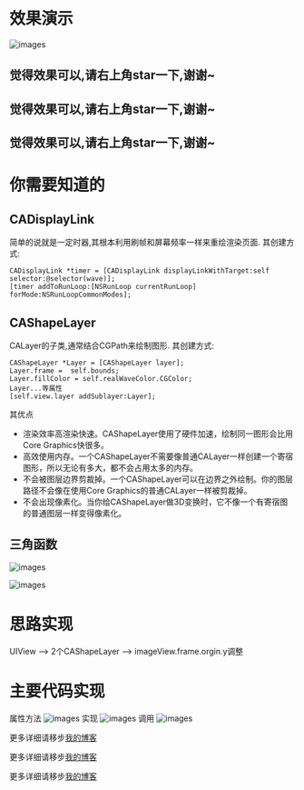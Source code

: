 
# 效果演示

![images](https://raw.githubusercontent.com/Josin22/JSWave/master/Images/jswave.gif)


## 觉得效果可以,请右上角star一下,谢谢~
## 觉得效果可以,请右上角star一下,谢谢~
## 觉得效果可以,请右上角star一下,谢谢~

# 你需要知道的

## CADisplayLink
简单的说就是一定时器,其根本利用刷帧和屏幕频率一样来重绘渲染页面.
其创建方式:
    
    CADisplayLink *timer = [CADisplayLink displayLinkWithTarget:self selector:@selector(wave)];
    [timer addToRunLoop:[NSRunLoop currentRunLoop] forMode:NSRunLoopCommonModes];
    
## CAShapeLayer
CALayer的子类,通常结合CGPath来绘制图形.
其创建方式:
	
	CAShapeLayer *Layer = [CAShapeLayer layer];
	Layer.frame =  self.bounds;
    Layer.fillColor = self.realWaveColor.CGColor;
    Layer...等属性
    [self.view.layer addSublayer:Layer];

其优点    

* 渲染效率高渲染快速。CAShapeLayer使用了硬件加速，绘制同一图形会比用Core Graphics快很多。
* 高效使用内存。一个CAShapeLayer不需要像普通CALayer一样创建一个寄宿图形，所以无论有多大，都不会占用太多的内存。
* 不会被图层边界剪裁掉。一个CAShapeLayer可以在边界之外绘制。你的图层路径不会像在使用Core Graphics的普通CALayer一样被剪裁掉。
* 不会出现像素化。当你给CAShapeLayer做3D变换时，它不像一个有寄宿图的普通图层一样变得像素化。


## 三角函数

![images](https://raw.githubusercontent.com/Josin22/JSWave/master/Images/sinf.png)

![images](https://raw.githubusercontent.com/Josin22/JSWave/master/Images/cosf.png)



# 思路实现

UIView --> 2个CAShapeLayer --> imageView.frame.orgin.y调整

# 主要代码实现
属性方法
![images](https://raw.githubusercontent.com/Josin22/JSWave/master/Images/code_wave_h.png)
实现
![images](https://raw.githubusercontent.com/Josin22/JSWave/master/Images/code_wave.png)
调用
![images](https://raw.githubusercontent.com/Josin22/JSWave/master/Images/wave_uses.png)


更多详细请移步[我的博客](http://qiaotongxin.cc/2016/08/22/20160822/#more)

更多详细请移步[我的博客](http://qiaotongxin.cc/2016/08/22/20160822/#more)

更多详细请移步[我的博客](http://qiaotongxin.cc/2016/08/22/20160822/#more)